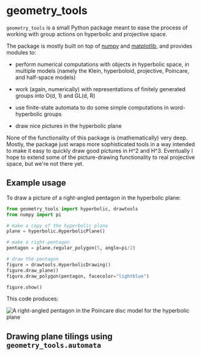 geometry_tools
==============

`geometry_tools` is a small Python package meant to ease the process of working with group actions on hyperbolic and projective space.

The package is mostly built on top of [numpy](invalid_url) and [matplotlib](invalid_url), and provides modules to:

- perform numerical computations with objects in hyperbolic space, in multiple models (namely the Klein, hyperboloid, projective, Poincare, and half-space models)

- work (again, numerically) with representations of finitely generated groups into O(d, 1) and GL(d, R)

- use finite-state automata to do some simple computations in word-hyperbolic groups 

- draw nice pictures in the hyperbolic plane

None of the functionality of this package is (mathematically) very deep. Mostly, the package just wraps more sophisticated tools in a way intended to make it easy to quickly draw good pictures in H^2 and H^3. Eventually I hope to extend some of the picture-drawing functionality to real projective space, but we're not there yet.

## Example usage

To draw a picture of a right-angled pentagon in the hyperbolic plane:

```python
from geometry_tools import hyperbolic, drawtools
from numpy import pi

# make a copy of the hyperbolic plane
plane = hyperbolic.HyperbolicPlane()

# make a right-pentagon
pentagon = plane.regular_polygon(5, angle=pi/2)

# draw the pentagon
figure = drawtools.HyperbolicDrawing()
figure.draw_plane()
figure.draw_polygon(pentagon, facecolor="lightblue")

figure.show()

```

This code produces:

![A right-angled pentagon in the Poincare disc model for the hyperbolic plane](right_angled_pentagon.png)

## Drawing plane tilings using `geometry_tools.automata`

